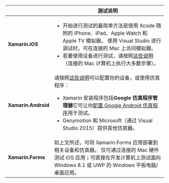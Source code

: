 ||测试说明|
|---|---|
|**Xamarin.iOS**|<ul><li>开始进行测试的最简单方法是使用 Xcode 随附的 iPhone、iPad、Apple Watch 和 Apple TV 模拟器。 使用 Visual Studio 进行调试时，可在连接的 Mac 上访问模拟器。</li> <li>若要使用设备进行测试，请按照<a href="~/ios/get-started/installation/device-provisioning/index.md">这些说明</a>（连接的 Mac 计算机上执行大多数步骤）。</li></ul>|
|**Xamarin.Android**|请按照<a href="~/android/get-started/installation/set-up-device-for-development.md">这些说明</a>可以配置你的设备，或使用仿真程序： <ul><li>Xamarin 安装程序包括<b>Google 仿真程序管理器</b>它可让你<a href="~/android/deploy-test/debugging/android-sdk-emulator/index.md">配置 Google Android 仿真程序</a>用于测试。</li><li>Genymotion 和 Microsoft（通过 Visual Studio 2015）提供其他仿真器。</li></ul>|
|**Xamarin.Forms**|如上文所述，可将 Xamarin.Forms 应用部署到相关设备和仿真器。 仅可通过连接的 Mac 硬件测试 iOS 应用；可直接在开发计算机上测试面向 Windows 8.1 或 UWP 的 Windows 平板电脑/桌面应用。|
